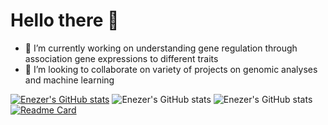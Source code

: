 # Hello there 👋

- 🔭 I’m currently working on understanding gene regulation through association gene expressions to different traits
- 👯 I’m looking to collaborate on variety of projects on genomic analyses and machine learning

[![Enezer's GitHub stats](https://github-readme-stats.vercel.app/api?username=enezermjema)](https://github.com/enezermjema/github-readme-stats)
![Enezer's GitHub stats](https://github-readme-stats.vercel.app/api?username=enezermjema&show_icons=true)
![Enezer's GitHub stats](https://github-readme-stats.vercel.app/api?username=enezermjema&show_icons=true&theme=radical)
[![Readme Card](https://github-readme-stats.vercel.app/api/pin/?username=enezermjema&repo=github-readme-stats)](https://github.com/enezermjema/github-readme-stats)
